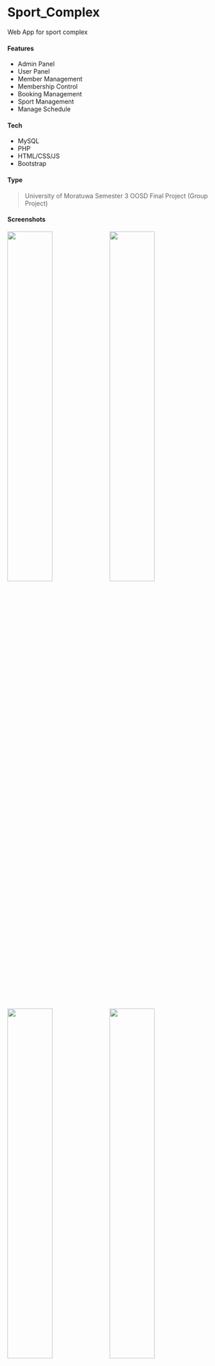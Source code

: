 # Sport_Complex
Web App for sport complex
#### Features
- Admin Panel
- User Panel
- Member Management
- Membership Control
- Booking Management
- Sport Management
- Manage Schedule

#### Tech
- MySQL
- PHP 
- HTML/CSS/JS
- Bootstrap

#### Type
> University of Moratuwa Semester 3 OOSD Final Project (Group Project)

#### Screenshots
<img src="https://user-images.githubusercontent.com/54017081/123227354-21d95f00-d4f2-11eb-9766-ff39e67b07f9.png" width="45%"></img> <img src="https://user-images.githubusercontent.com/54017081/123227358-230a8c00-d4f2-11eb-8233-f61697b6f2da.png" width="45%"></img> <img src="https://user-images.githubusercontent.com/54017081/123227362-243bb900-d4f2-11eb-8ebf-fc2db835c7d2.png" width="45%"></img> <img src="https://user-images.githubusercontent.com/54017081/123227366-24d44f80-d4f2-11eb-9f4f-bec81444b488.png" width="45%"></img> <img src="https://user-images.githubusercontent.com/54017081/123227371-256ce600-d4f2-11eb-9850-b911f8282505.png" width="45%"></img> 

